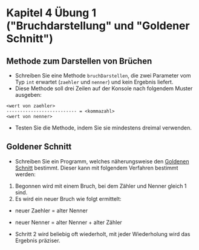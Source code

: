 # Kapitel 4 Übung 1 ("Bruchdarstellung" und "Goldener Schnitt")

## Methode zum Darstellen von Brüchen

* Schreiben Sie eine Methode ```bruchDarstellen```, die zwei Parameter vom Typ ```int``` erwartet (```zaehler``` und ```nenner```) und kein Ergebnis liefert.
* Diese Methode soll drei Zeilen auf der Konsole nach folgendem Muster ausgeben:

```
<wert von zaehler>
-------------------------- = <kommazahl>
<wert von nenner>
```

* Testen Sie die Methode, indem Sie sie mindestens dreimal verwenden.

## Goldener Schnitt

* Schreiben Sie ein Programm, welches näherungsweise den [Goldenen Schnitt](https://de.wikipedia.org/wiki/Goldener_Schnitt) bestimmt. Dieser kann mit folgendem Verfahren bestimmt werden:

1. Begonnen wird mit einem Bruch, bei dem Zähler und Nenner gleich 1 sind.
2. Es wird ein neuer Bruch wie folgt ermittelt:
  * neuer Zaehler = alter Nenner
  * neuer Nenner = alter Nenner + alter Zähler

* Schritt 2 wird beliebig oft wiederholt, mit jeder Wiederholung wird das Ergebnis präziser.
